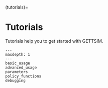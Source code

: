 (tutorials)=

# Tutorials

Tutorials help you to get started with GETTSIM.

```{toctree}
---
maxdepth: 1
---
basic_usage
advanced_usage
parameters
policy_functions
debugging
```
